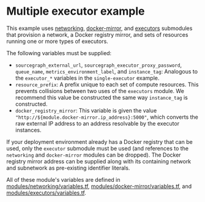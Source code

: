 # Multiple executor example

This example uses [networking](https://registry.terraform.io/modules/sourcegraph/executors/google/6.7.0/submodules/networking), [docker-mirror](https://registry.terraform.io/modules/sourcegraph/executors/google/6.7.0/submodules/docker-mirror), and [executors](https://registry.terraform.io/modules/sourcegraph/executors/google/6.7.0/submodules/executors) submodules that provision a network, a Docker registry mirror, and sets of resources running one or more types of executors.

The following variables must be supplied:

- `sourcegraph_external_url`, `sourcegraph_executor_proxy_password`, `queue_name`, `metrics_environment_label`, and `instance_tag`: Analogous to the `executor_*` variables in the `single-executor` example.
- `resource_prefix`: A prefix unique to each set of compute resources. This prevents collisions between two uses of the `executors` module. We recommend this value be constructed the same way `instance_tag` is constructed.
- `docker_registry_mirror`: This variable is given the value `"http://${module.docker-mirror.ip_address}:5000"`, which converts the raw external IP address to an address resolvable by the executor instances.

If your deployment environment already has a Docker registry that can be used, only the `executor` submodule must be used (and references to the `networking` and `docker-mirror` modules can be dropped). The Docker registry mirror address can be supplied along with its containing network and subnetwork as pre-existing identifier literals.

All of these module's variables are defined in [modules/networking/variables.tf](https://github.com/sourcegraph/terraform-google-executors/blob/v6.7.0/modules/networking/variables.tf), [modules/docker-mirror/variables.tf](https://github.com/sourcegraph/terraform-google-executors/blob/v6.7.0/modules/docker-mirror/variables.tf), and [modules/executors/variables.tf](https://github.com/sourcegraph/terraform-google-executors/blob/v6.7.0/modules/executors/variables.tf).

